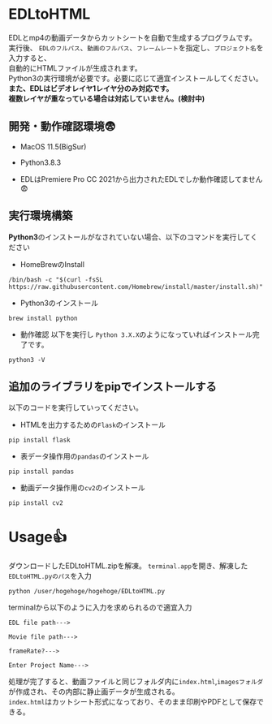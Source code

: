 # EDLtoHTML
EDLとmp4の動画データからカットシートを自動で生成するプログラムです。  
実行後、  `EDLのフルパス`、`動画のフルパス`、`フレームレート`を指定し、`プロジェクト名`を入力すると、  
自動的にHTMLファイルが生成されます。  
Python3の実行環境が必要です。必要に応じて適宜インストールしてください。  
**また、EDLはビデオレイヤ1レイヤ分のみ対応です。  
複数レイヤが重なっている場合は対応していません。(検討中)**

## 開発・動作確認環境:fearful:	
* MacOS 11.5(BigSur)

* Python3.8.3

* EDLはPremiere Pro CC 2021から出力されたEDLでしか動作確認してません:fearful:


## 実行環境構築

**Python3**のインストールがなされていない場合、以下のコマンドを実行してください

* HomeBrewのInstall
```
/bin/bash -c "$(curl -fsSL https://raw.githubusercontent.com/Homebrew/install/master/install.sh)"
```
* Python3のインストール
```
brew install python
```
* 動作確認
以下を実行し `Python 3.X.X`のようになっていればインストール完了です。
```
python3 -V
```

## 追加のライブラリをpipでインストールする  
以下のコードを実行していってください。  

* HTMLを出力するための`Flask`のインストール
```
pip install flask
```
* 表データ操作用の`pandas`のインストール
```
pip install pandas
```
* 動画データ操作用の`cv2`のインストール
```
pip install cv2
```

# Usage:thumbsup:
ダウンロードしたEDLtoHTML.zipを解凍。
`terminal.app`を開き、解凍した`EDLtoHTML.pyのパス`を入力
```
python /user/hogehoge/hogehoge/EDLtoHTML.py
```
terminalから以下のように入力を求められるので適宜入力
```
EDL file path--->
```

```
Movie file path--->
```

```
frameRate?--->
```

```
Enter Project Name--->
```

処理が完了すると、動画ファイルと同じフォルダ内に`index.html`,`imagesフォルダ`が作成され、その内部に静止画データが生成される。  
`index.html`はカットシート形式になっており、そのまま印刷やPDFとして保存できる。




